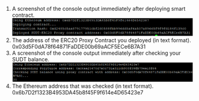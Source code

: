 1. A screenshot of the console output immediately after deploying smart contract.
   ![](1.png)
2. The address of the ERC20 Proxy Contract you deployed (in text format).  
   0x03d5F0dA78f64871FaDDE00b69aACF5ECe6B7A31
3. A screenshot of the console output immediately after checking your SUDT balance.
   ![](2.png)
4. The Ethereum address that was checked (in text format).    
0x6b7D2f1323B4953DA45b8f45F9f614e4D65423e7
